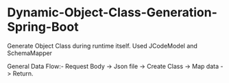 # Dynamic-Object-Class-Generation-Spring-Boot
Generate Object Class during runtime itself. Used JCodeModel and SchemaMapper

General Data Flow:-
Request Body -> Json file -> Create Class -> Map data -> Return. 
